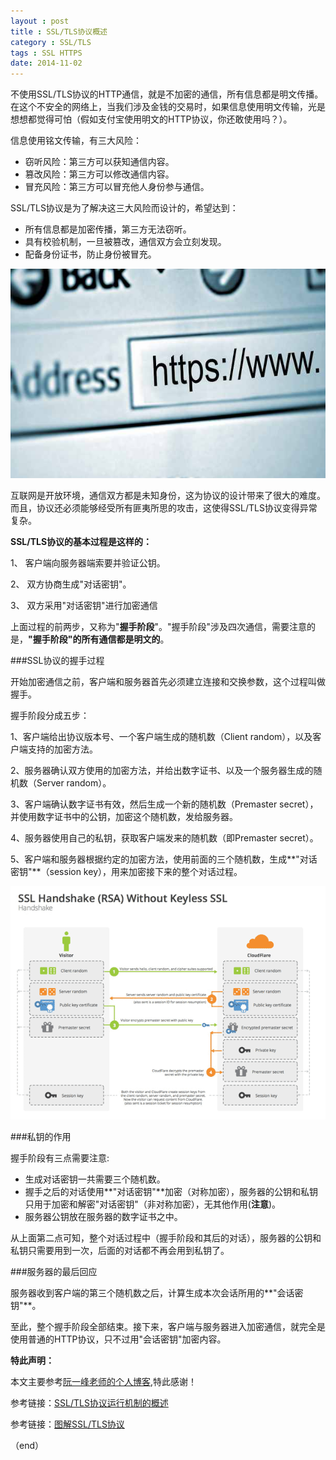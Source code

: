 ```yaml
---
layout : post
title : SSL/TLS协议概述
category : SSL/TLS
tags : SSL HTTPS
date: 2014-11-02
---
```

不使用SSL/TLS协议的HTTP通信，就是不加密的通信，所有信息都是明文传播。在这个不安全的网络上，当我们涉及金钱的交易时，如果信息使用明文传输，光是想想都觉得可怕（假如支付宝使用明文的HTTP协议，你还敢使用吗？）。

信息使用铭文传输，有三大风险：

*	窃听风险：第三方可以获知通信内容。
*	篡改风险：第三方可以修改通信内容。
*	冒充风险：第三方可以冒充他人身份参与通信。

SSL/TLS协议是为了解决这三大风险而设计的，希望达到：

<!--more-->

*	所有信息都是加密传播，第三方无法窃听。
*	具有校验机制，一旦被篡改，通信双方会立刻发现。
*	配备身份证书，防止身份被冒充。

![](../images/201411/bg2014020501.jpg)


互联网是开放环境，通信双方都是未知身份，这为协议的设计带来了很大的难度。而且，协议还必须能够经受所有匪夷所思的攻击，这使得SSL/TLS协议变得异常复杂。

**SSL/TLS协议的基本过程是这样的：**

1、	客户端向服务器端索要并验证公钥。

2、	双方协商生成"对话密钥"。

3、  双方采用"对话密钥"进行加密通信

上面过程的前两步，又称为"**握手阶段**"。"握手阶段"涉及四次通信，需要注意的是，**"握手阶段"的所有通信都是明文的**。

###SSL协议的握手过程

开始加密通信之前，客户端和服务器首先必须建立连接和交换参数，这个过程叫做握手。

握手阶段分成五步：

1、客户端给出协议版本号、一个客户端生成的随机数（Client random），以及客户端支持的加密方法。

2、服务器确认双方使用的加密方法，并给出数字证书、以及一个服务器生成的随机数（Server random）。

3、客户端确认数字证书有效，然后生成一个新的随机数（Premaster secret），并使用数字证书中的公钥，加密这个随机数，发给服务器。

4、服务器使用自己的私钥，获取客户端发来的随机数（即Premaster secret）。

5、客户端和服务器根据约定的加密方法，使用前面的三个随机数，生成**"对话密钥"**（session key），用来加密接下来的整个对话过程。

![](../images/201411/bg2014092004.png)

###私钥的作用

握手阶段有三点需要注意:

*	生成对话密钥一共需要三个随机数。
*	握手之后的对话使用**"对话密钥"**加密（对称加密），服务器的公钥和私钥只用于加密和解密"对话密钥"（非对称加密），无其他作用(**注意**)。
*	服务器公钥放在服务器的数字证书之中。

从上面第二点可知，整个对话过程中（握手阶段和其后的对话），服务器的公钥和私钥只需要用到一次，后面的对话都不再会用到私钥了。

###服务器的最后回应

服务器收到客户端的第三个随机数之后，计算生成本次会话所用的**"会话密钥"**。

至此，整个握手阶段全部结束。接下来，客户端与服务器进入加密通信，就完全是使用普通的HTTP协议，只不过用"会话密钥"加密内容。

**特此声明：**

本文主要参考[阮一峰老师的个人博客](http://www.ruanyifeng.com/home.html),特此感谢！

参考链接：[SSL/TLS协议运行机制的概述](http://www.ruanyifeng.com/blog/2014/02/ssl_tls.html)

参考链接：[图解SSL/TLS协议](http://www.ruanyifeng.com/blog/2014/09/illustration-ssl.html)

（end）
